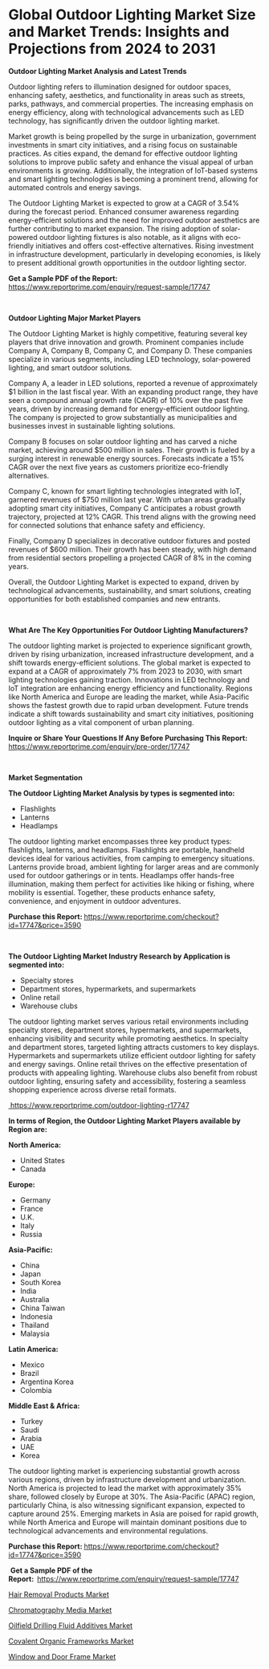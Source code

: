 <p><h1>Global Outdoor Lighting Market Size and Market Trends: Insights and Projections from 2024 to 2031</h1></p><p><strong>Outdoor Lighting Market Analysis and Latest Trends</strong></p>
<p><p>Outdoor lighting refers to illumination designed for outdoor spaces, enhancing safety, aesthetics, and functionality in areas such as streets, parks, pathways, and commercial properties. The increasing emphasis on energy efficiency, along with technological advancements such as LED technology, has significantly driven the outdoor lighting market.</p><p>Market growth is being propelled by the surge in urbanization, government investments in smart city initiatives, and a rising focus on sustainable practices. As cities expand, the demand for effective outdoor lighting solutions to improve public safety and enhance the visual appeal of urban environments is growing. Additionally, the integration of IoT-based systems and smart lighting technologies is becoming a prominent trend, allowing for automated controls and energy savings.</p><p>The Outdoor Lighting Market is expected to grow at a CAGR of 3.54% during the forecast period. Enhanced consumer awareness regarding energy-efficient solutions and the need for improved outdoor aesthetics are further contributing to market expansion. The rising adoption of solar-powered outdoor lighting fixtures is also notable, as it aligns with eco-friendly initiatives and offers cost-effective alternatives. Rising investment in infrastructure development, particularly in developing economies, is likely to present additional growth opportunities in the outdoor lighting sector.</p></p>
<p><strong>Get a Sample PDF of the Report:&nbsp;</strong> <a href="https://www.reportprime.com/enquiry/request-sample/17747?utm_campaign=121&utm_medium=2&utm_source=Github&utm_content=ia&utm_term=20112024&utm_id=outdoor-lighting">https://www.reportprime.com/enquiry/request-sample/17747</a></p>
<p>&nbsp;</p>
<p><strong>Outdoor Lighting Major Market Players</strong></p>
<p><p>The Outdoor Lighting Market is highly competitive, featuring several key players that drive innovation and growth. Prominent companies include Company A, Company B, Company C, and Company D. These companies specialize in various segments, including LED technology, solar-powered lighting, and smart outdoor solutions.</p><p>Company A, a leader in LED solutions, reported a revenue of approximately $1 billion in the last fiscal year. With an expanding product range, they have seen a compound annual growth rate (CAGR) of 10% over the past five years, driven by increasing demand for energy-efficient outdoor lighting. The company is projected to grow substantially as municipalities and businesses invest in sustainable lighting solutions.</p><p>Company B focuses on solar outdoor lighting and has carved a niche market, achieving around $500 million in sales. Their growth is fueled by a surging interest in renewable energy sources. Forecasts indicate a 15% CAGR over the next five years as customers prioritize eco-friendly alternatives.</p><p>Company C, known for smart lighting technologies integrated with IoT, garnered revenues of $750 million last year. With urban areas gradually adopting smart city initiatives, Company C anticipates a robust growth trajectory, projected at 12% CAGR. This trend aligns with the growing need for connected solutions that enhance safety and efficiency.</p><p>Finally, Company D specializes in decorative outdoor fixtures and posted revenues of $600 million. Their growth has been steady, with high demand from residential sectors propelling a projected CAGR of 8% in the coming years.</p><p>Overall, the Outdoor Lighting Market is expected to expand, driven by technological advancements, sustainability, and smart solutions, creating opportunities for both established companies and new entrants.</p></p>
<p>&nbsp;</p>
<p><strong>What Are The Key Opportunities For Outdoor Lighting Manufacturers?</strong></p>
<p><p>The outdoor lighting market is projected to experience significant growth, driven by rising urbanization, increased infrastructure development, and a shift towards energy-efficient solutions. The global market is expected to expand at a CAGR of approximately 7% from 2023 to 2030, with smart lighting technologies gaining traction. Innovations in LED technology and IoT integration are enhancing energy efficiency and functionality. Regions like North America and Europe are leading the market, while Asia-Pacific shows the fastest growth due to rapid urban development. Future trends indicate a shift towards sustainability and smart city initiatives, positioning outdoor lighting as a vital component of urban planning.</p></p>
<p><strong>Inquire or Share Your Questions If Any Before Purchasing This Report:</strong> <a href="https://www.reportprime.com/enquiry/pre-order/17747?utm_campaign=121&utm_medium=2&utm_source=Github&utm_content=ia&utm_term=20112024&utm_id=outdoor-lighting">https://www.reportprime.com/enquiry/pre-order/17747</a></p>
<p>&nbsp;</p>
<p><strong>Market Segmentation</strong></p>
<p><strong>The Outdoor Lighting Market Analysis by types is segmented into:</strong></p>
<p><ul><li>Flashlights</li><li>Lanterns</li><li>Headlamps</li></ul></p>
<p><p>The outdoor lighting market encompasses three key product types: flashlights, lanterns, and headlamps. Flashlights are portable, handheld devices ideal for various activities, from camping to emergency situations. Lanterns provide broad, ambient lighting for larger areas and are commonly used for outdoor gatherings or in tents. Headlamps offer hands-free illumination, making them perfect for activities like hiking or fishing, where mobility is essential. Together, these products enhance safety, convenience, and enjoyment in outdoor adventures.</p></p>
<p><strong>Purchase this Report:&nbsp;</strong><a href="https://www.reportprime.com/checkout?id=17747&price=3590&utm_campaign=121&utm_medium=2&utm_source=Github&utm_content=ia&utm_term=20112024&utm_id=outdoor-lighting">https://www.reportprime.com/checkout?id=17747&price=3590</a></p>
<p>&nbsp;</p>
<p><strong>The Outdoor Lighting Market Industry Research by Application is segmented into:</strong></p>
<p><ul><li>Specialty stores</li><li>Department stores, hypermarkets, and supermarkets</li><li>Online retail</li><li>Warehouse clubs</li></ul></p>
<p><p>The outdoor lighting market serves various retail environments including specialty stores, department stores, hypermarkets, and supermarkets, enhancing visibility and security while promoting aesthetics. In specialty and department stores, targeted lighting attracts customers to key displays. Hypermarkets and supermarkets utilize efficient outdoor lighting for safety and energy savings. Online retail thrives on the effective presentation of products with appealing lighting. Warehouse clubs also benefit from robust outdoor lighting, ensuring safety and accessibility, fostering a seamless shopping experience across diverse retail formats.</p></p>
<p><a href="https://www.reportprime.com/outdoor-lighting-r17747?utm_campaign=121&utm_medium=2&utm_source=Github&utm_content=ia&utm_term=20112024&utm_id=outdoor-lighting">&nbsp;https://www.reportprime.com/outdoor-lighting-r17747</a></p>
<p><strong>In terms of Region, the Outdoor Lighting Market Players available by Region are:</strong></p>
<p>
    <p> <strong> North America: </strong>
        <ul>
            <li>United States</li>
            <li>Canada</li>
        </ul>
        </p> 
    <p> <strong> Europe: </strong>
        <ul>
            <li>Germany</li>
            <li>France</li>
            <li>U.K.</li>
            <li>Italy</li>
            <li>Russia</li>
        </ul>
        </p> 
    <p> <strong> Asia-Pacific: </strong>
        <ul>
            <li>China</li>
            <li>Japan</li>
            <li>South Korea</li>
            <li>India</li>
            <li>Australia</li>
            <li>China Taiwan</li>
            <li>Indonesia</li>
            <li>Thailand</li>
            <li>Malaysia</li>
        </ul>
        </p> 
    <p> <strong> Latin America: </strong>
        <ul>
            <li>Mexico</li>
            <li>Brazil</li>
            <li>Argentina Korea</li>
            <li>Colombia</li>
        </ul>
        </p> 
    <p> <strong> Middle East & Africa: </strong>
        <ul>
            <li>Turkey</li>
            <li>Saudi</li>
            <li>Arabia</li>
            <li>UAE</li>
            <li>Korea</li>
        </ul>
    </p>
    </p>
<p><p>The outdoor lighting market is experiencing substantial growth across various regions, driven by infrastructure development and urbanization. North America is projected to lead the market with approximately 35% share, followed closely by Europe at 30%. The Asia-Pacific (APAC) region, particularly China, is also witnessing significant expansion, expected to capture around 25%. Emerging markets in Asia are poised for rapid growth, while North America and Europe will maintain dominant positions due to technological advancements and environmental regulations.</p></p>
<p><strong>Purchase this Report: </strong><a href="https://www.reportprime.com/checkout?id=17747&price=3590&utm_campaign=121&utm_medium=2&utm_source=Github&utm_content=ia&utm_term=20112024&utm_id=outdoor-lighting">https://www.reportprime.com/checkout?id=17747&price=3590</a></p>
<p>&nbsp;<strong>Get a Sample PDF of the Report:&nbsp;&nbsp;</strong><a href="https://www.reportprime.com/enquiry/request-sample/17747?utm_campaign=121&utm_medium=2&utm_source=Github&utm_content=ia&utm_term=20112024&utm_id=outdoor-lighting">https://www.reportprime.com/enquiry/request-sample/17747</a></p>
<p><strong></strong></p>
<p><p><a href="https://github.com/RoccoManning/Market-Research-Report-List-7/blob/main/hair-removal-products-market.md?utm_campaign=121&utm_medium=2&utm_source=Github&utm_content=ia&utm_term=20112024&utm_id=outdoor-lighting">Hair Removal Products Market</a></p><p><a href="https://www.linkedin.com/pulse/chromatography-media-market-analysis-product-segmentation-3qtne?utm_campaign=121&utm_medium=2&utm_source=Github&utm_content=ia&utm_term=20112024&utm_id=outdoor-lighting">Chromatography Media Market</a></p><p><a href="https://issuu.com/reportprime-2/docs/oilfield-drilling-fluid-additives-m_5f1201a5ecd1b4?utm_campaign=121&utm_medium=2&utm_source=Github&utm_content=ia&utm_term=20112024&utm_id=outdoor-lighting">Oilfield Drilling Fluid Additives Market</a></p><p><a href="https://issuu.com/reportprime-2/docs/covalent-organic-frameworks-market-_87e1c00530f4a9?utm_campaign=121&utm_medium=2&utm_source=Github&utm_content=ia&utm_term=20112024&utm_id=outdoor-lighting">Covalent Organic Frameworks Market</a></p><p><a href="https://github.com/gulaimolin/Market-Research-Report-List-6/blob/main/window-and-door-frame-market.md?utm_campaign=121&utm_medium=2&utm_source=Github&utm_content=ia&utm_term=20112024&utm_id=outdoor-lighting">Window and Door Frame Market</a></p></p>